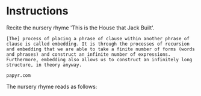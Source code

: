 # Instructions

Recite the nursery rhyme 'This is the House that Jack Built'.

    [The] process of placing a phrase of clause within another phrase of clause is called embedding. It is through the processes of recursion and embedding that we are able to take a finite number of forms (words and phrases) and construct an infinite number of expressions. Furthermore, embedding also allows us to construct an infinitely long structure, in theory anyway.

    papyr.com

The nursery rhyme reads as follows:
